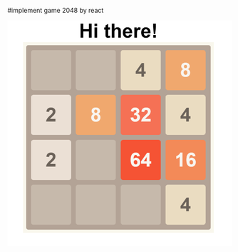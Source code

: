 #implement game 2048 by react

![alt text](https://github.com/MarkMaMsw/game2048_ReactVersion/blob/main/game2048.PNG)
